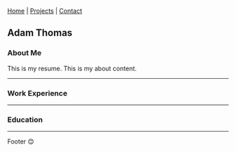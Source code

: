 [Home](index.markdown) | [Projects](projects.mardown) | [Contact](contact.markdown)

## Adam Thomas

### About Me

This is my resume. This is my about content.

---

### Work Experience

---

### Education

---

Footer :blush:

